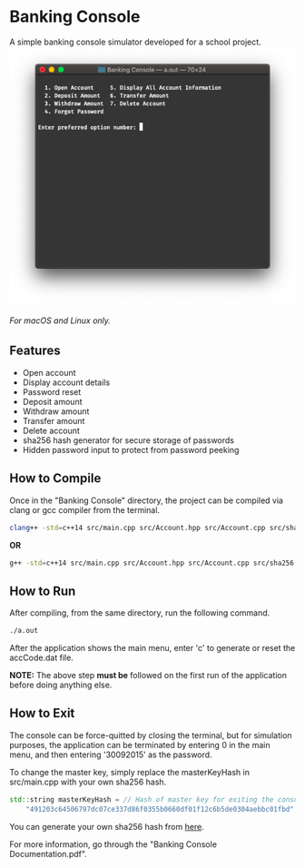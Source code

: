# Banking Console
A simple banking console simulator developed for a school project.
![Console Screenshot](https://github.com/srijan-nayak/Banking-Console/blob/master/screenshots/Screenshot%202018-11-11%20at%205.04.42%20PM.png?raw=true)
###### For macOS and Linux only.

## Features
* Open account
* Display account details
* Password reset
* Deposit amount
* Withdraw amount
* Transfer amount
* Delete account
* sha256 hash generator for secure storage of passwords
* Hidden password input to protect from password peeking

## How to Compile
Once in the "Banking Console" directory, the project can be compiled via clang or gcc compiler from the terminal.

```bash
clang++ -std=c++14 src/main.cpp src/Account.hpp src/Account.cpp src/sha256.hpp src/sha256.cpp
```
**OR**
```bash
g++ -std=c++14 src/main.cpp src/Account.hpp src/Account.cpp src/sha256.hpp src/sha256.cpp
```

## How to Run
After compiling, from the same directory, run the following command.
```bash
./a.out
```
After the application shows the main menu, enter 'c' to generate or reset the accCode.dat file.

**NOTE:** The above step **must be** followed on the first run of the application before doing anything else.

## How to Exit
The console can be force-quitted by closing the terminal, but for simulation purposes, the application can be terminated by entering 0 in the main menu, and then entering '30092015' as the password.

To change the master key, simply replace the masterKeyHash in src/main.cpp with your own sha256 hash.
```c++
std::string masterKeyHash = // Hash of master key for exiting the console.
    "491203c64506797dc07ce337d86f0355b0660df01f12c6b5de0304aebbc01fbd";
```
You can generate your own sha256 hash from [here](https://passwordsgenerator.net/sha256-hash-generator/).


For more information, go through the "Banking Console Documentation.pdf".
